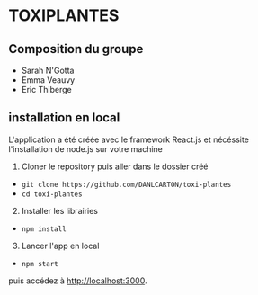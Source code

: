 # TOXIPLANTES

## Composition du groupe

- Sarah N'Gotta
- Emma Veauvy
- Eric Thiberge

## installation en local

L'application a été créée avec le framework React.js et nécéssite l'installation de node.js sur votre machine

1. Cloner le repository puis aller dans le dossier créé
- `git clone https://github.com/DANLCARTON/toxi-plantes`
- `cd toxi-plantes`

2. Installer les librairies
- `npm install`

3. Lancer l'app en local
- `npm start`

puis accédez à [http://localhost:3000](http://localhost:3000).